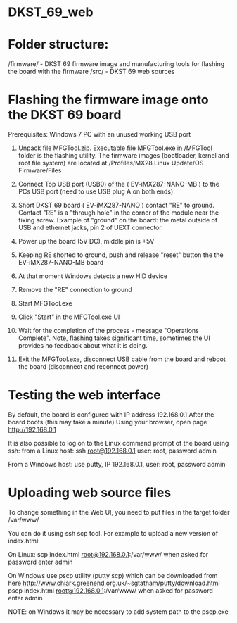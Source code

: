 DKST_69_web
===========

Folder structure:
================
/firmware/ - DKST 69 firmware image and manufacturing tools for flashing the board with the firmware
/src/ - DKST 69 web sources

Flashing the firmware image onto the DKST 69 board
==================================================
Prerequisites: Windows 7 PC with an unused working USB port

1. Unpack file MFGTool.zip. Executable file MFGTool.exe in /MFGTool folder is the flashing utility.
The firmware images (bootloader, kernel and root file system) are located at /Profiles/MX28 Linux Update/OS Firmware/Files

2.  Connect Top USB port (USB0) of the ( EV-iMX287-NANO-MB ) to the PCs USB port (need to use USB plug A on both ends)

3. Short DKST 69 board ( EV-iMX287-NANO ) contact "RE" to ground. Contact "RE" is a "through hole" in the corner of the module near the fixing screw.
Example of "ground" on the board: the metal outside of USB and ethernet jacks, pin 2 of UEXT connector.

4. Power up the board (5V DC), middle pin is +5V

5. Keeping RE shorted to ground, push and release "reset" button the the EV-iMX287-NANO-MB board

6. At that moment Windows detects a new HID device

7. Remove the "RE" connection to ground

8. Start MFGTool.exe

9. Click "Start" in the MFGTool.exe UI

10. Wait for the completion of the process - message "Operations Complete". Note, flashing takes significant time, sometimes the UI provides no feedback about what it is doing.

11. Exit the MFGTool.exe, disconnect USB cable from the board and reboot the board (disconnect and reconnect power)

Testing the web interface
=========================
By default, the board is configured with IP address 192.168.0.1
After the board boots (this may take a minute) Using your browser, open page http://192.168.0.1

It is also possible to log on to the Linux command prompt of the board using ssh:
from a Linux host: ssh root@192.168.0.1
user: root, password admin

From a Windows host: use putty, IP 192.168.0.1, 
user: root, password admin

Uploading web source files
==========================
To change something in the Web UI, you need to put files in the target folder /var/www/

You can do it using ssh scp tool. For example to upload a new version of index.html:

On Linux:
scp index.html root@192.168.0.1:/var/www/
when asked for password enter admin

On Windows use pscp utility (putty scp) which can be downloaded from here http://www.chiark.greenend.org.uk/~sgtatham/putty/download.html
pscp index.html root@192.168.0.1:/var/www/
when asked for password enter admin

NOTE: on Windows it may be necessary to add system path to the pscp.exe
